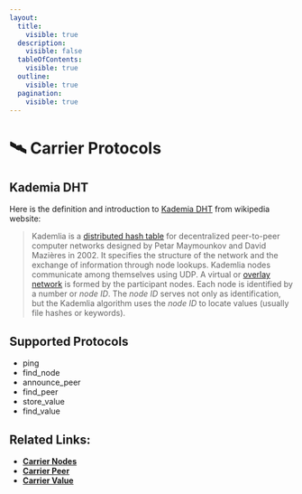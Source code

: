 ```yaml
---
layout:
  title:
    visible: true
  description:
    visible: false
  tableOfContents:
    visible: true
  outline:
    visible: true
  pagination:
    visible: true
---
```


# 🛰 Carrier Protocols

## Kademia DHT

Here is the definition and introduction to [Kademia DHT](https://en.wikipedia.org/wiki/Kademlia) from wikipedia website:

> Kademlia is a [distributed hash table](https://en.wikipedia.org/wiki/Distributed\_hash\_table) for decentralized peer-to-peer computer networks designed by Petar Maymounkov and David Mazières in 2002. It specifies the structure of the network and the exchange of information through node lookups. Kademlia nodes communicate among themselves using UDP. A virtual or [overlay network](https://en.wikipedia.org/wiki/Overlay\_network) is formed by the participant nodes. Each node is identified by a number or _node ID_. The _node ID_ serves not only as identification, but the Kademlia algorithm uses the _node ID_ to locate values (usually file hashes or keywords).

## Supported Protocols

* ping&#x20;
* find\_node
* announce\_peer
* find\_peer
* store\_value
* find\_value

## Related Links:

* [**Carrier Nodes**](carrier-node.md)
* [**Carrier Peer**](carrier-peer.md)
* [**Carrier Value**](carrier-value.md)
